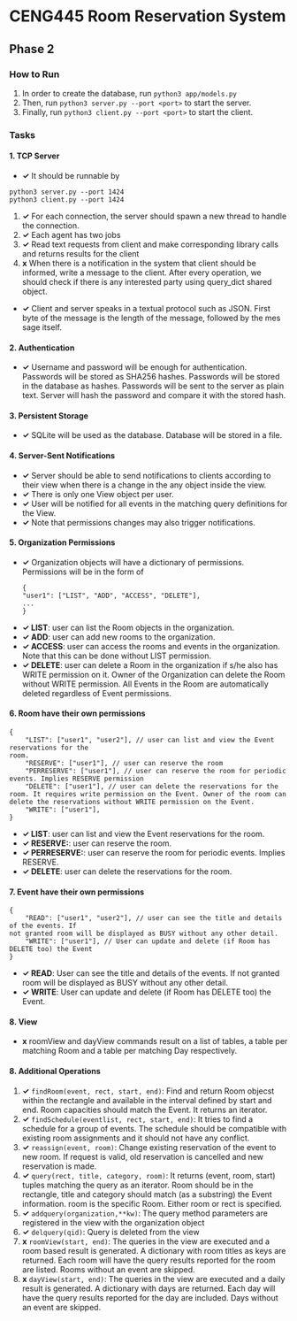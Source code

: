 # CENG445 Room Reservation System

## Phase 2
### How to Run
1. In order to create the database, run `python3 app/models.py`
2. Then, run `python3 server.py --port <port>` to start the server.
3. Finally, run `python3 client.py --port <port>` to start the client.

### Tasks
#### 1. TCP Server
- **✓** It should be runnable by 
```
python3 server.py --port 1424
python3 client.py --port 1424
```
1. **✓** For each connection, the server should spawn a new thread to handle the connection.
2. **✓** Each agent has two jobs
1. **✓** Read text requests from client and make corresponding library calls and returns results for the client
2. **x** When there is a notification in the system that client should be informed, write a message to the client. After every operation, we should check if there is any interested party using query_dict shared object.
- **✓** Client and server speaks in a textual protocol such as JSON. First byte of the message is the length of the message, followed by the mes sage itself.
#### 2. Authentication
- **✓** Username and password will be enough for authentication. Passwords will be stored as SHA256 hashes. Passwords will be stored in the database as hashes. Passwords will be sent to the server as plain text. Server will hash the password and compare it with the stored hash.
#### 3. Persistent Storage
- **✓** SQLite will be used as the database. Database will be stored in a file.
#### 4. Server-Sent Notifications
- **✓** Server should be able to send notifications to clients according to their view when there is a change in the any object inside the view.
- **✓** There is only one View object per user. 
- **✓** User will be notified for all events in the matching query definitions for the View. 
- **✓** Note that permissions changes may also trigger notifications.
#### 5. Organization Permissions
- **✓** Organization objects will have a dictionary of permissions. Permissions will be in the form of
    ```
    {
    "user1": ["LIST", "ADD", "ACCESS", "DELETE"],
    ...
    }
    ```
- **✓ LIST**: user can list the Room objects in the organization.
- **✓ ADD**: user can add new rooms to the organization.
- **✓ ACCESS**: user can access the rooms and events in the organization. Note that this can be done without LIST permission.
- **✓ DELETE**: user can delete a Room in the organization if s/he also has WRITE permission on it. Owner of the Organization can delete the Room without WRITE permission. All Events in the Room are automatically deleted regardless of Event permissions.
#### 6. Room have their own permissions
```
{
    "LIST": ["user1", "user2"], // user can list and view the Event reservations for the
room.
    "RESERVE": ["user1"], // user can reserve the room
    "PERRESERVE": ["user1"], // user can reserve the room for periodic events. Implies RESERVE permission
    "DELETE": ["user1"], // user can delete the reservations for the room. It requires write permission on the Event. Owner of the room can delete the reservations without WRITE permission on the Event.
    "WRITE": ["user1"],
}
```
- **✓ LIST**: user can list and view the Event reservations for the room.
- **✓ RESERVE:**: user can reserve the room.
- **✓ PERRESERVE:**: user can reserve the room for periodic events. Implies RESERVE.
- **✓ DELETE**: user can delete the reservations for the room.



#### 7. Event have their own permissions
```
{
    "READ": ["user1", "user2"], // user can see the title and details of the events. If
not granted room will be displayed as BUSY without any other detail.
    "WRITE": ["user1"], // User can update and delete (if Room has DELETE too) the Event
}
```
-  **✓ READ**: User can see the title and details of the events. If not granted room will be displayed as BUSY without any other detail.
-  **✓ WRITE**: User can update and delete (if Room has DELETE too) the Event.
#### 8. View
- **x** roomView and dayView commands result on a list of tables, a table per matching Room and a table per matching Day respectively.

#### 8. Additional Operations
1. **✓** `findRoom(event, rect, start, end)`: Find and return Room objecst within the rectangle and available in the interval defined by start and end. Room capacities should match the Event. It returns an iterator.
2. **✓** `findSchedule(eventlist, rect, start, end)`: It tries to find a schedule for a group of events. The schedule should be compatible with existing room assignments and it should not have any conflict.
3. **✓** `reassign(event, room)`: Change existing reservation of the event to new room. If request is valid, old reservation is cancelled and new reservation is made.
4. **✓** `query(rect, title, category, room)`: It returns (event, room, start) tuples matching the query as an iterator. Room should be in the rectangle, title and category should match (as a substring) the Event information. room is the specific Room. Either room or rect is specified.
5. **✓** `addquery(organization,**kw)`: The query method parameters are registered in the view with the organization object
6. **✓** `delquery(qid)`: Query is deleted from the view
7. **x** `roomView(start, end)`: The queries in the view are executed and a room based result is generated. A dictionary with room titles as keys are returned. Each room will have the query results reported for the room are listed. Rooms without an event are skipped.
8. **x** `dayView(start, end)`: The queries in the view are executed and a daily result is generated. A dictionary with days are returned. Each day will have the query results reported for the day are included. Days without an event are skipped.
